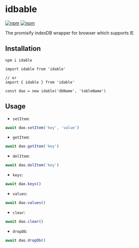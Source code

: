 # idbable

[![npm](https://img.shields.io/npm/v/idbable?color=green)]((https://www.npmjs.com/package/idbable))
[![npm](https://img.shields.io/npm/dm/idbable.svg)](https://www.npmjs.com/package/idbable)

The promisify indexDB wrapper for browser which supports IE

## Installation

```
npm i idable

import idable from 'idable'

// or
import { idable } from 'idable'

const dao = new idable('dbName', 'tableName')

```

## Usage

- `setItem`:

```js
await dao.setItem('key', 'value')
```

- `getItem`:

```js
await dao.getItem('key')
```

- `delItem`:

```js
await dao.delItem('key')
```

- `keys`:

```js
await dao.keys()
```

- `values`:

```js
await dao.values()
```

- `clear`:
```js
await dao.clear()
```

- `dropDb`:
```js
await dao.dropDb()
```
